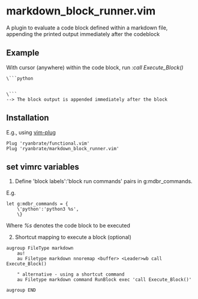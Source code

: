 # markdown\_block\_runner.vim

A plugin to evaluate a code block defined within a markdown file, appending the printed output immediately after the codeblock 

## Example

With cursor (anywhere) within the code block, run *:call Execute_Block()*

```
\```python


\```
--> The block output is appended immediately after the block
```

## Installation

E.g., using [vim-plug](https://github.com/junegunn/vim-plug)

```
Plug 'ryanbrate/functional.vim'
Plug 'ryanbrate/markdown_block_runner.vim'
```

## set vimrc variables

1. Define 'block labels':'block run commands' pairs in g:mdbr\_commands.

E.g.
```
let g:mdbr_commands = {
    \'python':'python3 %s',
    \}
```

Where *%s* denotes the code block to be executed

2. Shortcut mapping to execute a block (optional)

```
augroup FileType markdown
    au! 
    au Filetype markdown nnoremap <buffer> <Leader>wb call Execute_Block()

    " alternative - using a shortcut command
    au Filetype markdown command RunBlock exec 'call Execute_Block()'

augroup END
```
